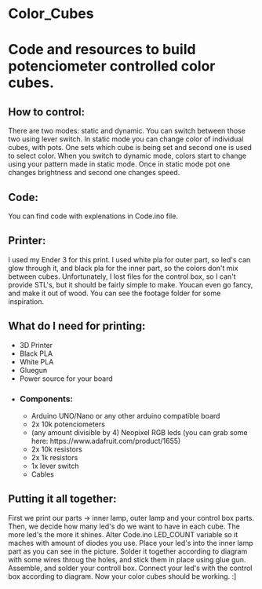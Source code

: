 # Color_Cubes

  <h1>Code and resources to build potenciometer controlled color cubes.</h1>
  <h2>How to control:</h2>
   <p>There are two modes: static and dynamic. You can switch between those two using lever switch. In static mode you can change color of individual cubes, with pots. One sets   which cube is being set and second one is used to select color. When you switch to dynamic mode, colors start to change using your pattern made in static mode. Once in  static mode pot one changes brightness and second one changes speed.</p>
  <h2>Code:</h2>
  <p>You can find code with explenations in Code.ino file.</p>
  <h2>Printer:</h2>
  <p>I used my Ender 3 for this print. I used white pla for outer part, so led's can glow through it, and black pla for the inner part, so the colors don't mix between cubes.
Unfortunately, I lost files for the control box, so I can't provide STL's, but it should be fairly simple to make. Youcan even go fancy, and make it out of wood. You can
see the footage folder for some inspiration.</p>
  <h2>What do I need for printing:</h2>
  <ul>
    <li>3D Printer</li>
    <li>Black PLA</li>
    <li>White PLA</li>
    <li>Gluegun</li>
    <li>Power source for your board</li>
    <li>
      <h3>Components:</h3>
      <ul>
        <li>Arduino UNO/Nano or any other arduino compatible board</li>
        <li>2x 10k potenciometers</li>
        <li>(any amount divisible by 4) Neopixel RGB leds (you can grab some here: https://www.adafruit.com/product/1655)</li>
        <li>2x 10k resistors</li>
        <li>2x 1k resistors</li>
        <li>1x lever switch</li>
        <li>Cables</li>
      </ul>
    </li>
  </ul>
  <h2>Putting it all together:</h2>
  <p>First we print our parts -> inner lamp, outer lamp and your control box parts. Then, we decide how many led's do we want to have in each cube. The more led's the more it shines.
Alter Code.ino LED_COUNT variable so it maches with amount of diodes you use.
Place your led's into the inner lamp part as you can see in the picture. Solder it together according to diagram with some wires throug the holes, and stick them in place using glue gun. Assemble, and solder your controll box. Connect your led's with the control box according to diagram. Now your color cubes should be working. :]</p>
